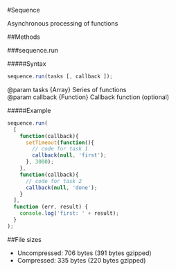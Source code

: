 #Sequence

Asynchronous processing of functions

##Methods

###sequence.run

#####Syntax

```javascript
sequence.run(tasks [, callback ]);
```
@param tasks {Array} Series of functions		
@param callback {Function} Callback function (optional)

#####Example

```javascript
sequence.run(
  [
    function(callback){
      setTimeout(function(){
        // code for task 1
        callback(null, 'first');
      }, 3000);
    },
    function(callback){
      // code for task 2
      callback(null, 'done');
    }
  ], 
  function (err, result) {
    console.log('first: ' + result); 
  }
);
```

##File sizes
* Uncompressed: 706 bytes (391 bytes gzipped)
* Compressed: 335 bytes (220 bytes gzipped)